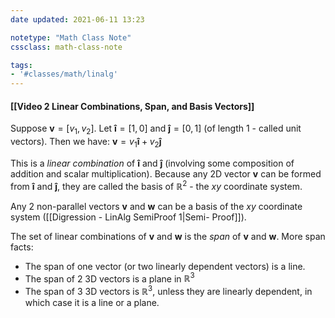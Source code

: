 ```yaml
---
date updated: 2021-06-11 13:23

notetype: "Math Class Note"
cssclass: math-class-note

tags:
- '#classes/math/linalg'
---
```


#### [[Video 2 Linear Combinations, Span, and Basis Vectors]]


Suppose $\mathbf{v} = [v_1, v_2]$.  Let $\mathbf{\hat{i}} = [1,0]$ and $\mathbf{\hat{j}} = [0,1]$ (of length 1 - called unit vectors). Then we have:
$\mathbf{v} = v_1 \mathbf{\hat{i}} + v_2 \mathbf{\hat{j}}$

This is a <i>linear combination</i> of  $\mathbf{\hat{i}}$ and $\mathbf{\hat{j}}$ (involving some composition of addition and scalar multiplication). Because any 2D vector $\mathbf{v}$ can be formed from  $\mathbf{\hat{i}}$ and $\mathbf{\hat{j}}$, they are called the basis of $\mathbb{R}^2$ - the $xy$ coordinate system.

Any 2 non-parallel vectors $\mathbf{v}$ and $\mathbf{w}$ can be a basis of the $xy$ coordinate system ([[Digression - LinAlg SemiProof 1|Semi- Proof]]).

The set of linear combinations of $\mathbf{v}$ and $\mathbf{w}$ is the <i>span</i> of $\mathbf{v}$ and $\mathbf{w}$. More span facts:

- The span of one vector (or two linearly dependent vectors) is a line.
- The span of 2 3D vectors is a plane in $\mathbb{R}^3$
- The span of 3 3D vectors is $\mathbb{R}^3$, unless they are linearly dependent, in which case it is a line or a plane.
